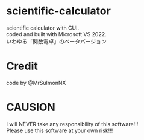 # scientific-calculator
scientific calculator with CUI.  
coded and built with Microsoft VS 2022.  
いわゆる「関数電卓」のベータバージョン  

# Credit
code by @MrSulmonNX

# CAUSION
I will NEVER take any responsibility of this software!!!  
Please use this software at your own risk!!!

